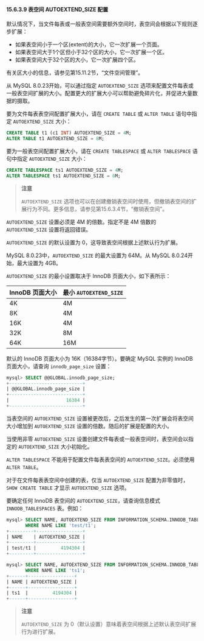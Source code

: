 #### 15.6.3.9 表空间 AUTOEXTEND_SIZE 配置

默认情况下，当文件每表或一般表空间需要额外空间时，表空间会根据以下规则逐步扩展：

- 如果表空间小于一个区(extent)的大小，它一次扩展一个页面。
- 如果表空间大于1个区但小于32个区的大小，它一次扩展一个区。
- 如果表空间大于32个区的大小，它一次扩展四个区。

有关区大小的信息，请参见第15.11.2节，“文件空间管理”。

从 MySQL 8.0.23开始，可以通过指定 `AUTOEXTEND_SIZE` 选项来配置文件每表或一般表空间扩展的大小。配置更大的扩展大小可以帮助避免碎片化，并促进大量数据的摄取。

要为文件每表表空间配置扩展大小，请在 `CREATE TABLE` 或 `ALTER TABLE` 语句中指定 `AUTOEXTEND_SIZE` 大小：

```sql
CREATE TABLE t1 (c1 INT) AUTOEXTEND_SIZE = 4M;
ALTER TABLE t1 AUTOEXTEND_SIZE = 8M;
```

要为一般表空间配置扩展大小，请在 `CREATE TABLESPACE` 或 `ALTER TABLESPACE` 语句中指定 `AUTOEXTEND_SIZE` 大小：

```sql
CREATE TABLESPACE ts1 AUTOEXTEND_SIZE = 4M;
ALTER TABLESPACE ts1 AUTOEXTEND_SIZE = 8M;
```

> **注意**
>
> `AUTOEXTEND_SIZE` 选项也可以在创建撤销表空间时使用，但撤销表空间的扩展行为不同。更多信息，请参见第15.6.3.4节，“撤销表空间”。

`AUTOEXTEND_SIZE` 设置必须是 4M 的倍数。指定不是 4M 倍数的 `AUTOEXTEND_SIZE` 设置将返回错误。

`AUTOEXTEND_SIZE` 的默认设置为 0，这导致表空间根据上述默认行为扩展。

MySQL 8.0.23中，`AUTOEXTEND_SIZE` 的最大设置为 64M。从 MySQL 8.0.24开始，最大设置为 4GB。

`AUTOEXTEND_SIZE` 的最小设置取决于 InnoDB 页面大小，如下表所示：

| InnoDB 页面大小 | 最小 `AUTOEXTEND_SIZE` |
| --------------- | ---------------------- |
| 4K              | 4M                     |
| 8K              | 4M                     |
| 16K             | 4M                     |
| 32K             | 8M                     |
| 64K             | 16M                    |

默认的 InnoDB 页面大小为 16K（16384字节）。要确定 MySQL 实例的 InnoDB 页面大小，请查询 `innodb_page_size` 设置：

```sql
mysql> SELECT @@GLOBAL.innodb_page_size;
+---------------------------+
| @@GLOBAL.innodb_page_size |
+---------------------------+
|                     16384 |
+---------------------------+
```

当表空间的 `AUTOEXTEND_SIZE` 设置被更改后，之后发生的第一次扩展会将表空间大小增加到 `AUTOEXTEND_SIZE` 设置的倍数。随后的扩展是配置的大小。

当使用非零 `AUTOEXTEND_SIZE` 设置创建文件每表或一般表空间时，表空间会以指定的 `AUTOEXTEND_SIZE` 大小初始化。

`ALTER TABLESPACE` 不能用于配置文件每表表空间的 `AUTOEXTEND_SIZE`。必须使用 `ALTER TABLE`。

对于在文件每表表空间中创建的表，仅当 `AUTOEXTEND_SIZE` 配置为非零值时，`SHOW CREATE TABLE` 才显示 `AUTOEXTEND_SIZE` 选项。

要确定任何 InnoDB 表空间的 `AUTOEXTEND_SIZE`，请查询信息模式 `INNODB_TABLESPACES` 表。例如：

```sql
mysql> SELECT NAME, AUTOEXTEND_SIZE FROM INFORMATION_SCHEMA.INNODB_TABLESPACES 
       WHERE NAME LIKE 'test/t1';
+---------+-----------------+
| NAME    | AUTOEXTEND_SIZE |
+---------+-----------------+
| test/t1 |         4194304 |
+---------+-----------------+

mysql> SELECT NAME, AUTOEXTEND_SIZE FROM INFORMATION_SCHEMA.INNODB_TABLESPACES 
       WHERE NAME LIKE 'ts1';
+------+-----------------+
| NAME | AUTOEXTEND_SIZE |
+------+-----------------+
| ts1  |         4194304 |
+------+-----------------+
```

> **注意**
>
> `AUTOEXTEND_SIZE` 为 0（默认设置）意味着表空间根据上述默认表空间扩展行为进行扩展。